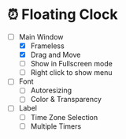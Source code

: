 ﻿# ⏰ Floating Clock

- [ ] Main Window
  - [x] Frameless
  - [x] Drag and Move
  - [ ] Show in Fullscreen mode
  - [ ] Right click to show menu
- [ ] Font
  - [ ] Autoresizing
  - [ ] Color & Transparency
- [ ] Label
  - [ ] Time Zone Selection
  - [ ] Multiple Timers
